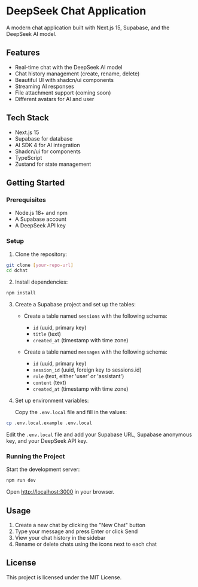 # DeepSeek Chat Application

A modern chat application built with Next.js 15, Supabase, and the DeepSeek AI model.

## Features

- Real-time chat with the DeepSeek AI model
- Chat history management (create, rename, delete)
- Beautiful UI with shadcn/ui components
- Streaming AI responses
- File attachment support (coming soon)
- Different avatars for AI and user

## Tech Stack

- Next.js 15
- Supabase for database
- AI SDK 4 for AI integration
- Shadcn/ui for components
- TypeScript
- Zustand for state management

## Getting Started

### Prerequisites

- Node.js 18+ and npm
- A Supabase account
- A DeepSeek API key

### Setup

1. Clone the repository:

```bash
git clone [your-repo-url]
cd dchat
```

2. Install dependencies:

```bash
npm install
```

3. Create a Supabase project and set up the tables:

   - Create a table named `sessions` with the following schema:
     - `id` (uuid, primary key)
     - `title` (text)
     - `created_at` (timestamp with time zone)

   - Create a table named `messages` with the following schema:
     - `id` (uuid, primary key)
     - `session_id` (uuid, foreign key to sessions.id)
     - `role` (text, either 'user' or 'assistant')
     - `content` (text)
     - `created_at` (timestamp with time zone)

4. Set up environment variables:

   Copy the `.env.local` file and fill in the values:

```bash
cp .env.local.example .env.local
```

Edit the `.env.local` file and add your Supabase URL, Supabase anonymous key, and your DeepSeek API key.

### Running the Project

Start the development server:

```bash
npm run dev
```

Open [http://localhost:3000](http://localhost:3000) in your browser.

## Usage

1. Create a new chat by clicking the "New Chat" button
2. Type your message and press Enter or click Send
3. View your chat history in the sidebar
4. Rename or delete chats using the icons next to each chat

## License

This project is licensed under the MIT License.
